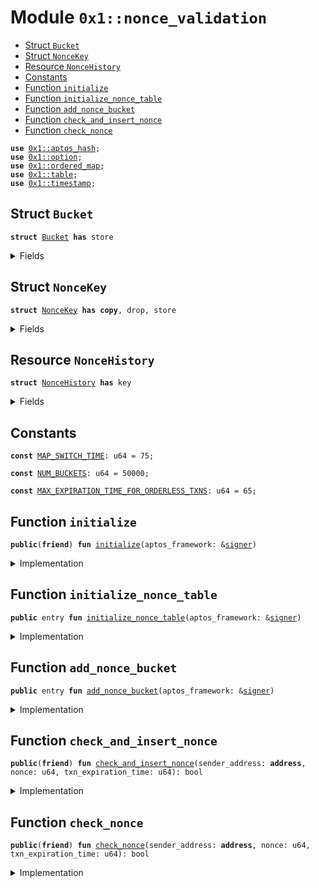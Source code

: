 
<a id="0x1_nonce_validation"></a>

# Module `0x1::nonce_validation`



-  [Struct `Bucket`](#0x1_nonce_validation_Bucket)
-  [Struct `NonceKey`](#0x1_nonce_validation_NonceKey)
-  [Resource `NonceHistory`](#0x1_nonce_validation_NonceHistory)
-  [Constants](#@Constants_0)
-  [Function `initialize`](#0x1_nonce_validation_initialize)
-  [Function `initialize_nonce_table`](#0x1_nonce_validation_initialize_nonce_table)
-  [Function `add_nonce_bucket`](#0x1_nonce_validation_add_nonce_bucket)
-  [Function `check_and_insert_nonce`](#0x1_nonce_validation_check_and_insert_nonce)
-  [Function `check_nonce`](#0x1_nonce_validation_check_nonce)


<pre><code><b>use</b> <a href="../../aptos-stdlib/../move-stdlib/doc/hash.md#0x1_aptos_hash">0x1::aptos_hash</a>;
<b>use</b> <a href="../../aptos-stdlib/../move-stdlib/doc/option.md#0x1_option">0x1::option</a>;
<b>use</b> <a href="ordered_map.md#0x1_ordered_map">0x1::ordered_map</a>;
<b>use</b> <a href="../../aptos-stdlib/doc/table.md#0x1_table">0x1::table</a>;
<b>use</b> <a href="timestamp.md#0x1_timestamp">0x1::timestamp</a>;
</code></pre>



<a id="0x1_nonce_validation_Bucket"></a>

## Struct `Bucket`



<pre><code><b>struct</b> <a href="nonce_validation.md#0x1_nonce_validation_Bucket">Bucket</a> <b>has</b> store
</code></pre>



<details>
<summary>Fields</summary>


<dl>
<dt>
<code>nonces: <a href="../../aptos-stdlib/../move-stdlib/doc/vector.md#0x1_vector">vector</a>&lt;<a href="ordered_map.md#0x1_ordered_map_OrderedMap">ordered_map::OrderedMap</a>&lt;<a href="nonce_validation.md#0x1_nonce_validation_NonceKey">nonce_validation::NonceKey</a>, u64&gt;&gt;</code>
</dt>
<dd>

</dd>
<dt>
<code>last_stored_times: <a href="../../aptos-stdlib/../move-stdlib/doc/vector.md#0x1_vector">vector</a>&lt;u64&gt;</code>
</dt>
<dd>

</dd>
</dl>


</details>

<a id="0x1_nonce_validation_NonceKey"></a>

## Struct `NonceKey`



<pre><code><b>struct</b> <a href="nonce_validation.md#0x1_nonce_validation_NonceKey">NonceKey</a> <b>has</b> <b>copy</b>, drop, store
</code></pre>



<details>
<summary>Fields</summary>


<dl>
<dt>
<code>sender_address: <b>address</b></code>
</dt>
<dd>

</dd>
<dt>
<code>nonce: u64</code>
</dt>
<dd>

</dd>
</dl>


</details>

<a id="0x1_nonce_validation_NonceHistory"></a>

## Resource `NonceHistory`



<pre><code><b>struct</b> <a href="nonce_validation.md#0x1_nonce_validation_NonceHistory">NonceHistory</a> <b>has</b> key
</code></pre>



<details>
<summary>Fields</summary>


<dl>
<dt>
<code>nonce_table: <a href="../../aptos-stdlib/doc/table.md#0x1_table_Table">table::Table</a>&lt;u64, <a href="nonce_validation.md#0x1_nonce_validation_Bucket">nonce_validation::Bucket</a>&gt;</code>
</dt>
<dd>

</dd>
<dt>
<code>next_key: u64</code>
</dt>
<dd>

</dd>
</dl>


</details>

<a id="@Constants_0"></a>

## Constants


<a id="0x1_nonce_validation_MAP_SWITCH_TIME"></a>



<pre><code><b>const</b> <a href="nonce_validation.md#0x1_nonce_validation_MAP_SWITCH_TIME">MAP_SWITCH_TIME</a>: u64 = 75;
</code></pre>



<a id="0x1_nonce_validation_NUM_BUCKETS"></a>



<pre><code><b>const</b> <a href="nonce_validation.md#0x1_nonce_validation_NUM_BUCKETS">NUM_BUCKETS</a>: u64 = 50000;
</code></pre>



<a id="0x1_nonce_validation_MAX_EXPIRATION_TIME_FOR_ORDERLESS_TXNS"></a>



<pre><code><b>const</b> <a href="nonce_validation.md#0x1_nonce_validation_MAX_EXPIRATION_TIME_FOR_ORDERLESS_TXNS">MAX_EXPIRATION_TIME_FOR_ORDERLESS_TXNS</a>: u64 = 65;
</code></pre>



<a id="0x1_nonce_validation_initialize"></a>

## Function `initialize`



<pre><code><b>public</b>(<b>friend</b>) <b>fun</b> <a href="nonce_validation.md#0x1_nonce_validation_initialize">initialize</a>(aptos_framework: &<a href="../../aptos-stdlib/../move-stdlib/doc/signer.md#0x1_signer">signer</a>)
</code></pre>



<details>
<summary>Implementation</summary>


<pre><code><b>public</b>(<b>friend</b>) <b>fun</b> <a href="nonce_validation.md#0x1_nonce_validation_initialize">initialize</a>(aptos_framework: &<a href="../../aptos-stdlib/../move-stdlib/doc/signer.md#0x1_signer">signer</a>) {
    <a href="nonce_validation.md#0x1_nonce_validation_initialize_nonce_table">initialize_nonce_table</a>(aptos_framework);
}
</code></pre>



</details>

<a id="0x1_nonce_validation_initialize_nonce_table"></a>

## Function `initialize_nonce_table`



<pre><code><b>public</b> entry <b>fun</b> <a href="nonce_validation.md#0x1_nonce_validation_initialize_nonce_table">initialize_nonce_table</a>(aptos_framework: &<a href="../../aptos-stdlib/../move-stdlib/doc/signer.md#0x1_signer">signer</a>)
</code></pre>



<details>
<summary>Implementation</summary>


<pre><code><b>public</b> entry <b>fun</b> <a href="nonce_validation.md#0x1_nonce_validation_initialize_nonce_table">initialize_nonce_table</a>(aptos_framework: &<a href="../../aptos-stdlib/../move-stdlib/doc/signer.md#0x1_signer">signer</a>) {
    <b>if</b> (!<b>exists</b>&lt;<a href="nonce_validation.md#0x1_nonce_validation_NonceHistory">NonceHistory</a>&gt;(@aptos_framework)) {
        <b>let</b> <a href="../../aptos-stdlib/doc/table.md#0x1_table">table</a> = <a href="../../aptos-stdlib/doc/table.md#0x1_table_new">table::new</a>();
        <b>let</b> nonce_history = <a href="nonce_validation.md#0x1_nonce_validation_NonceHistory">NonceHistory</a> {
            nonce_table: <a href="../../aptos-stdlib/doc/table.md#0x1_table">table</a>,
            next_key: 0,
        };
        <b>move_to</b>&lt;<a href="nonce_validation.md#0x1_nonce_validation_NonceHistory">NonceHistory</a>&gt;(aptos_framework, nonce_history);
    };
}
</code></pre>



</details>

<a id="0x1_nonce_validation_add_nonce_bucket"></a>

## Function `add_nonce_bucket`



<pre><code><b>public</b> entry <b>fun</b> <a href="nonce_validation.md#0x1_nonce_validation_add_nonce_bucket">add_nonce_bucket</a>(aptos_framework: &<a href="../../aptos-stdlib/../move-stdlib/doc/signer.md#0x1_signer">signer</a>)
</code></pre>



<details>
<summary>Implementation</summary>


<pre><code><b>public</b> entry <b>fun</b> <a href="nonce_validation.md#0x1_nonce_validation_add_nonce_bucket">add_nonce_bucket</a>(aptos_framework: &<a href="../../aptos-stdlib/../move-stdlib/doc/signer.md#0x1_signer">signer</a>) <b>acquires</b> <a href="nonce_validation.md#0x1_nonce_validation_NonceHistory">NonceHistory</a> {
    <b>if</b> (<b>exists</b>&lt;<a href="nonce_validation.md#0x1_nonce_validation_NonceHistory">NonceHistory</a>&gt;(@aptos_framework)) {
        <b>let</b> current_time = <a href="timestamp.md#0x1_timestamp_now_seconds">timestamp::now_seconds</a>();
        <b>let</b> nonce_history = <b>borrow_global_mut</b>&lt;<a href="nonce_validation.md#0x1_nonce_validation_NonceHistory">NonceHistory</a>&gt;(@aptos_framework);
        <b>if</b> (!<a href="../../aptos-stdlib/doc/table.md#0x1_table_contains">table::contains</a>(&nonce_history.nonce_table, nonce_history.next_key)) {
            <b>let</b> nonces = <a href="../../aptos-stdlib/../move-stdlib/doc/vector.md#0x1_vector_empty">vector::empty</a>();
            <b>let</b> last_stored_times = <a href="../../aptos-stdlib/../move-stdlib/doc/vector.md#0x1_vector_empty">vector::empty</a>();
            <a href="../../aptos-stdlib/../move-stdlib/doc/vector.md#0x1_vector_push_back">vector::push_back</a>(&<b>mut</b> nonces, <a href="ordered_map.md#0x1_ordered_map_new">ordered_map::new</a>());
            <a href="../../aptos-stdlib/../move-stdlib/doc/vector.md#0x1_vector_push_back">vector::push_back</a>(&<b>mut</b> nonces, <a href="ordered_map.md#0x1_ordered_map_new">ordered_map::new</a>());
            <a href="../../aptos-stdlib/../move-stdlib/doc/vector.md#0x1_vector_push_back">vector::push_back</a>(&<b>mut</b> last_stored_times, 0);
            <a href="../../aptos-stdlib/../move-stdlib/doc/vector.md#0x1_vector_push_back">vector::push_back</a>(&<b>mut</b> last_stored_times, 0);
            <a href="../../aptos-stdlib/doc/table.md#0x1_table_add">table::add</a>(&<b>mut</b> nonce_history.nonce_table, nonce_history.next_key, <a href="nonce_validation.md#0x1_nonce_validation_Bucket">Bucket</a> {
                nonces: nonces,
                last_stored_times: last_stored_times,
            });
        };
        nonce_history.next_key = nonce_history.next_key + 1;
    }
}
</code></pre>



</details>

<a id="0x1_nonce_validation_check_and_insert_nonce"></a>

## Function `check_and_insert_nonce`



<pre><code><b>public</b>(<b>friend</b>) <b>fun</b> <a href="nonce_validation.md#0x1_nonce_validation_check_and_insert_nonce">check_and_insert_nonce</a>(sender_address: <b>address</b>, nonce: u64, txn_expiration_time: u64): bool
</code></pre>



<details>
<summary>Implementation</summary>


<pre><code><b>public</b>(<b>friend</b>) <b>fun</b> <a href="nonce_validation.md#0x1_nonce_validation_check_and_insert_nonce">check_and_insert_nonce</a>(
    sender_address: <b>address</b>,
    nonce: u64,
    txn_expiration_time: u64,
): bool <b>acquires</b> <a href="nonce_validation.md#0x1_nonce_validation_NonceHistory">NonceHistory</a> {
    <b>let</b> nonce_history = <b>borrow_global_mut</b>&lt;<a href="nonce_validation.md#0x1_nonce_validation_NonceHistory">NonceHistory</a>&gt;(@aptos_framework);
    <b>let</b> nonce_key = <a href="nonce_validation.md#0x1_nonce_validation_NonceKey">NonceKey</a> {
        sender_address,
        nonce,
    };
    <b>let</b> index = sip_hash_from_value(&nonce_key) % <a href="nonce_validation.md#0x1_nonce_validation_NUM_BUCKETS">NUM_BUCKETS</a>;
    <b>let</b> map_index = (txn_expiration_time / <a href="nonce_validation.md#0x1_nonce_validation_MAP_SWITCH_TIME">MAP_SWITCH_TIME</a>) % 2;
    <b>let</b> current_time = <a href="timestamp.md#0x1_timestamp_now_seconds">timestamp::now_seconds</a>();
    <b>if</b> (!<a href="../../aptos-stdlib/doc/table.md#0x1_table_contains">table::contains</a>(&nonce_history.nonce_table, index)) {
        <b>let</b> nonces = <a href="../../aptos-stdlib/../move-stdlib/doc/vector.md#0x1_vector_empty">vector::empty</a>();
        <b>let</b> last_stored_times = <a href="../../aptos-stdlib/../move-stdlib/doc/vector.md#0x1_vector_empty">vector::empty</a>();
        <a href="../../aptos-stdlib/../move-stdlib/doc/vector.md#0x1_vector_push_back">vector::push_back</a>(&<b>mut</b> nonces, <a href="ordered_map.md#0x1_ordered_map_new">ordered_map::new</a>());
        <a href="../../aptos-stdlib/../move-stdlib/doc/vector.md#0x1_vector_push_back">vector::push_back</a>(&<b>mut</b> nonces, <a href="ordered_map.md#0x1_ordered_map_new">ordered_map::new</a>());
        <a href="../../aptos-stdlib/../move-stdlib/doc/vector.md#0x1_vector_push_back">vector::push_back</a>(&<b>mut</b> last_stored_times, 0);
        <a href="../../aptos-stdlib/../move-stdlib/doc/vector.md#0x1_vector_push_back">vector::push_back</a>(&<b>mut</b> last_stored_times, 0);
        <a href="ordered_map.md#0x1_ordered_map_add">ordered_map::add</a>(&<b>mut</b> nonces[map_index], nonce_key, txn_expiration_time);
        <a href="../../aptos-stdlib/doc/table.md#0x1_table_add">table::add</a>(&<b>mut</b> nonce_history.nonce_table, index, <a href="nonce_validation.md#0x1_nonce_validation_Bucket">Bucket</a> {
            nonces: nonces,
            last_stored_times: last_stored_times,
        });
        <b>return</b> <b>true</b>;
    };
    <b>let</b> bucket = <a href="../../aptos-stdlib/doc/table.md#0x1_table_borrow_mut">table::borrow_mut</a>(&<b>mut</b> nonce_history.nonce_table, index);
    <b>if</b> (bucket.last_stored_times[0] + <a href="nonce_validation.md#0x1_nonce_validation_MAX_EXPIRATION_TIME_FOR_ORDERLESS_TXNS">MAX_EXPIRATION_TIME_FOR_ORDERLESS_TXNS</a> &lt; current_time
        && <a href="ordered_map.md#0x1_ordered_map_length">ordered_map::length</a>(&bucket.nonces[0]) &gt; 0) {
        bucket.nonces[0] = <a href="ordered_map.md#0x1_ordered_map_new">ordered_map::new</a>();
    };
    <b>if</b> (bucket.last_stored_times[1] + <a href="nonce_validation.md#0x1_nonce_validation_MAX_EXPIRATION_TIME_FOR_ORDERLESS_TXNS">MAX_EXPIRATION_TIME_FOR_ORDERLESS_TXNS</a> &lt; current_time
        && <a href="ordered_map.md#0x1_ordered_map_length">ordered_map::length</a>(&bucket.nonces[1]) &gt; 0) {
        bucket.nonces[1] = <a href="ordered_map.md#0x1_ordered_map_new">ordered_map::new</a>();
    };
    <b>if</b> (<a href="ordered_map.md#0x1_ordered_map_contains">ordered_map::contains</a>(&bucket.nonces[1-map_index], &nonce_key)) {
        <b>return</b> <b>false</b>
    };
    <b>if</b> (<a href="../../aptos-stdlib/../move-stdlib/doc/option.md#0x1_option_is_some">option::is_some</a>(&<a href="ordered_map.md#0x1_ordered_map_upsert">ordered_map::upsert</a>(&<b>mut</b> bucket.nonces[map_index], nonce_key, txn_expiration_time))) {
        <b>return</b> <b>false</b>
    };
    bucket.last_stored_times[map_index] = current_time;
    <b>true</b>
}
</code></pre>



</details>

<a id="0x1_nonce_validation_check_nonce"></a>

## Function `check_nonce`



<pre><code><b>public</b>(<b>friend</b>) <b>fun</b> <a href="nonce_validation.md#0x1_nonce_validation_check_nonce">check_nonce</a>(sender_address: <b>address</b>, nonce: u64, txn_expiration_time: u64): bool
</code></pre>



<details>
<summary>Implementation</summary>


<pre><code><b>public</b>(<b>friend</b>) <b>fun</b> <a href="nonce_validation.md#0x1_nonce_validation_check_nonce">check_nonce</a>(
     sender_address: <b>address</b>,
     nonce: u64,
     txn_expiration_time: u64,
 ): bool <b>acquires</b> <a href="nonce_validation.md#0x1_nonce_validation_NonceHistory">NonceHistory</a> {
     <b>let</b> nonce_key = <a href="nonce_validation.md#0x1_nonce_validation_NonceKey">NonceKey</a> {
         sender_address,
         nonce,
     };
     <b>let</b> index = sip_hash_from_value(&nonce_key) % <a href="nonce_validation.md#0x1_nonce_validation_NUM_BUCKETS">NUM_BUCKETS</a>;
     <b>let</b> nonce_history = <b>borrow_global</b>&lt;<a href="nonce_validation.md#0x1_nonce_validation_NonceHistory">NonceHistory</a>&gt;(@aptos_framework);
     <b>if</b> (<a href="../../aptos-stdlib/doc/table.md#0x1_table_contains">table::contains</a>(&nonce_history.nonce_table, index)) {
         <b>let</b> bucket = <a href="../../aptos-stdlib/doc/table.md#0x1_table_borrow">table::borrow</a>(&nonce_history.nonce_table, index);
         <b>if</b> (<a href="ordered_map.md#0x1_ordered_map_contains">ordered_map::contains</a>(&bucket.nonces[0], &nonce_key)) {
             <b>return</b> <b>false</b>
         };
         <b>if</b> (<a href="ordered_map.md#0x1_ordered_map_contains">ordered_map::contains</a>(&bucket.nonces[1], &nonce_key)) {
             <b>return</b> <b>false</b>
         };
     };
     <b>true</b>
 }
</code></pre>



</details>


[move-book]: https://aptos.dev/move/book/SUMMARY
